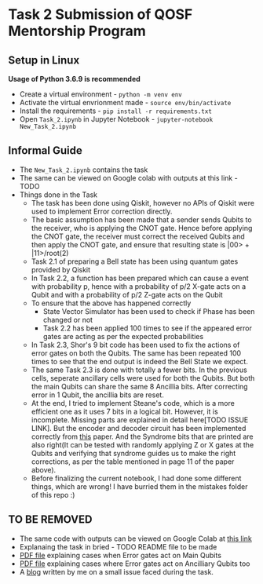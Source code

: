 # Task 2 Submission of QOSF Mentorship Program

## Setup in Linux
**Usage of Python 3.6.9 is recommended**
- Create a virtual environment - `python -m venv env`
- Activate the virtual envrionment made - `source env/bin/activate`
- Install the requirements - `pip install -r requirements.txt`
- Open `Task_2.ipynb` in Jupyter Notebook - `jupyter-notebook New_Task_2.ipynb`

## Informal Guide
- The `New_Task_2.ipynb` contains the task
- The same can be viewed on Google colab with outputs at this link - TODO
- Things done in the Task
  - The task has been done using Qiskit, however no APIs of Qiskit were used to implement Error correction directly.
  - The basic assumption has been made that a sender sends Qubits to the receiver, who is applying the CNOT gate. Hence before applying the CNOT gate, the receiver must correct the received Qubits and then apply the CNOT gate, and ensure that resulting state is |00> + |11>/root(2)
  -  Task 2.1 of preparing a Bell state has been using quantum gates provided by Qiskit
  -  In Task 2.2, a function has been prepared which can cause a event with probability p, hence with a probability of p/2 X-gate acts on a Qubit and with a probability of p/2 Z-gate acts on the Qubit
  - To ensure that the above has happened correctly
     - State Vector Simulator has been used to check if Phase has been changed or not
     - Task 2.2 has been applied 100 times to see if the appeared error gates are acting as per the expected probabilities
  - In Task 2.3, Shor's 9 bit code has been used to fix the actions of error gates on both the Qubits. The same has been repeated 100 times to see that the end output is indeed the Bell State we expect.
  - The same Task 2.3 is done with totally a fewer bits. In the previous cells, seperate ancillary cells were used for both the Qubits. But both the main Qubits can share the same 8 Ancillia bits. After correcting error in 1 Qubit, the ancillia bits are reset.
  - At the end, I tried to implement Steane's code, which is a more efficient one as it uses 7 bits in a logical bit. However, it is incomplete. Missing parts are explained in detail here[TODO ISSUE LINK]. But the encoder and decoder circuit has been implemented correctly from [this](https://arxiv.org/pdf/1306.4532.pdf) paper. And the Syndrome bits that are printed are also right(It can be tested with randomly applying Z or X gates at the Qubits and verifying that syndrome guides us to make the right corrections, as per the table mentioned in page 11 of the paper above).
  - Before finalizing the current notebook, I had done some different things, which are wrong! I have burried them in the mistakes folder of this repo :)



## TO BE REMOVED
- The same code with outputs can be viewed on Google Colab at [this link](https://colab.research.google.com/drive/1WSn3N1AZEw1XD4u16GHhnAGIEMoUnCRQ?usp=sharing)
- Explanaing the task in bried - TODO README file to be made
- [PDF file](https://github.com/rakaar/QOSF-Mentorship-Task/blob/master/QOSF%20-%20Task%202%20notes%20-%202.3.1.pdf) explaining cases when Error gates act on Main Qubits
- [PDF file](https://github.com/rakaar/QOSF-Mentorship-Task/blob/master/QOSF%20-%20Task%202%20notes%20-%202.3.2.pdf) explaining cases where Error gates act on Ancilliary Qubits too 
- A [blog](https://raghav.wtf/2021-02-12-measure-m-outof-n/) written by me on a small issue faced during the task.
